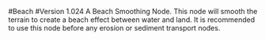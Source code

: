 #Beach
#Version 1.024
A Beach Smoothing Node.
This node will smooth the terrain to create a beach effect between water and land.
It is recommended to use this node before any erosion or sediment transport nodes.
